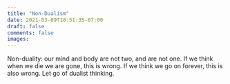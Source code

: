 ```yaml
---
title: "Non-Dualism"
date: 2021-03-09T18:51:35-07:00
draft: false
comments: false
images:
---
```


Non-duality: our mind and body are not two, and are not one. If we think when we die we are gone, this is wrong. If we think we go on forever, this is also wrong. Let go of dualist thinking.
